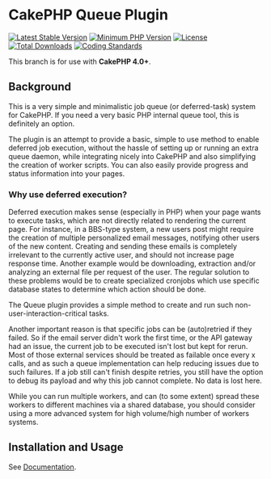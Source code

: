 # CakePHP Queue Plugin

[![Latest Stable Version](https://poser.pugx.org/token27/cakephp-queue-plugin/v/stable.svg)](https://packagist.org/packages/token27/cakephp-queue-plugin)
[![Minimum PHP Version](https://img.shields.io/badge/php-%3E%3D%207.2-8892BF.svg)](https://php.net/)
[![License](https://poser.pugx.org/token27/cakephp-queue-plugin/license)](https://packagist.org/packages/token27/cakephp-queue-plugin)
[![Total Downloads](https://poser.pugx.org/token27/cakephp-queue-plugin/d/total)](https://packagist.org/packages/token27/cakephp-queue-plugin)
[![Coding Standards](https://img.shields.io/badge/cs-PSR--2--R-yellow.svg)](https://github.com/php-fig-rectified/fig-rectified-standards)

This branch is for use with **CakePHP 4.0+**. 

## Background

This is a very simple and minimalistic job queue (or deferred-task) system for CakePHP.
If you need a very basic PHP internal queue tool, this is definitely an option.

The plugin is an attempt to provide a basic, simple to use method to enable deferred job execution,
without the hassle of setting up or running an extra queue daemon, while integrating nicely into
CakePHP and also simplifying the creation of worker scripts. 
You can also easily provide progress and status information into your pages.


### Why use deferred execution?

Deferred execution makes sense (especially in PHP) when your page wants to execute tasks, which are not directly related to rendering the current page.
For instance, in a BBS-type system, a new users post might require the creation of multiple personalized email messages,
notifying other users of the new content.
Creating and sending these emails is completely irrelevant to the currently active user, and should not increase page response time.
Another example would be downloading, extraction and/or analyzing an external file per request of the user.
The regular solution to these problems would be to create specialized cronjobs which use specific database states to determine which action should be done.

The Queue plugin provides a simple method to create and run such non-user-interaction-critical tasks.

Another important reason is that specific jobs can be (auto)retried if they failed.
So if the email server didn't work the first time, or the API gateway had an issue, the current job to be executed isn't lost but kept for rerun. Most of those external services should be treated as failable once every x calls, and as such a queue implementation can help reducing issues due to such failures. If a job still can't finish despite retries, you still have the option to debug its payload and why this job cannot complete. No data is lost here.

While you can run multiple workers, and can (to some extent) spread these workers to different machines via a shared database, you should consider using a more advanced system for high volume/high number of workers systems.

## Installation and Usage
See [Documentation](docs).

